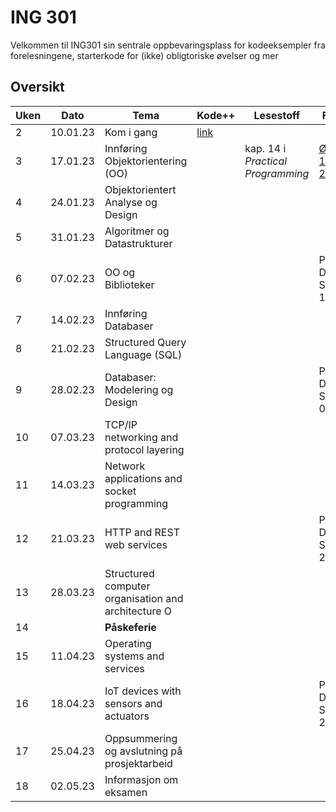 # ING 301

Velkommen til ING301 sin sentrale oppbevaringsplass for kodeeksempler fra forelesningene, starterkode for (ikke) obligtoriske øvelser og mer

## Oversikt

**Uken** | **Dato** | **Tema** | **Kode++** | **Lesestoff** | **Frister**
---------|----------|----------|------------|-------------- |---------------
2 | 10.01.23 | Kom i gang | [link](./uke1-introduksjon/uke1.md) |  | 
3 | 17.01.23 | Innføring Objektorientering (OO) |  | kap. 14 i _Practical Programming_ | [Øvelse 1: Sø 22.01](./oevelser/1-setup/exercise1.md)
4 | 24.01.23 | Objektorientert Analyse og Design | | |
5 | 31.01.23 | Algoritmer og Datastrukturer | | |
6 | 07.02.23 | OO og Biblioteker | | | Prosjekt Del A: Sø 12.02
7 | 14.02.23 | Innføring Databaser  | | |
8 | 21.02.23 | Structured Query Language (SQL) | | |
9 | 28.02.23 | Databaser: Modelering og Design | | | Prosjekt Del B: Sø 05.03
10 | 07.03.23 | TCP/IP networking and protocol layering | | |
11 | 14.03.23 | Network applications and socket programming | | |
12 | 21.03.23 | HTTP and REST web services | | | Prosjekt Del C: Sø 26.03
13 | 28.03.23 | Structured computer organisation and architecture O | | |
14 | | **Påskeferie** | | |
15 | 11.04.23 | Operating systems and services | | |
16 | 18.04.23 | IoT devices with sensors and actuators | | | Prosjekt Del D: Sø 23.04
17 | 25.04.23 | Oppsummering og avslutning på prosjektarbeid | | | 
18 | 02.05.23 | Informasjon om eksamen | | |
